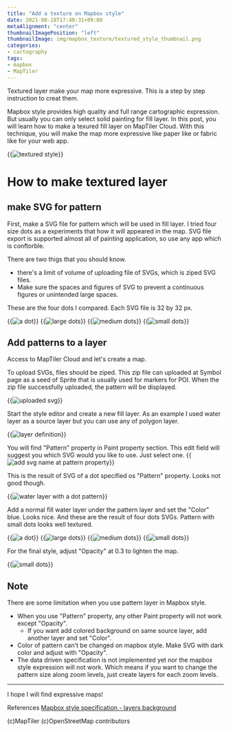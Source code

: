 ```yaml
---
title: "Add a texture on Mapbox style"
date: 2021-08-18T17:40:31+09:00
metaAlignment: "center"
thumbnailImagePosition: "left"
thumbnailImage: img/mapbox_texture/textured_style_thumbnail.png
categories:
- cartography
tags:
- mapbox
- MapTiler
---
```


Textured layer make your map more expressive. This is a step by step instruction to creat them.

<!--more-->

Mapbox style provides high quality and full range cartographic expression. But usually you can only select solid painting for fill layer. In this post, you will learn how to make a texured fill layer on MapTiler Cloud. With this technique, you will make the map more expressive like paper like or fabric like for your web app.

{{<image classes="fancybox center clear" src="/img/mapbox_texture/textured_style.png" thumbnail-width="80%" title="textured style">}}

# How to make textured layer

## make SVG for pattern

First, make a SVG file for pattern which will be used in fill layer. I tried four size dots as a experiments that how it will appeared in the map. SVG file export is supported almost all of painting application, so use any app which is conftorble.

There are two thigs that you should know.
- there's a limit of volume of uploading file of SVGs, which is ziped SVG files.
- Make sure the spaces and figures of SVG to prevent a continuous figures or unintended large spaces.

These are the four dots I compared. Each SVG file is 32 by 32 px.

{{<image classes="fig-25 clear" src="/img/mapbox_texture/dot_32.png" title="a dot">}}
{{<image classes="fig-25 clear" src="/img/mapbox_texture/dot_l.png" title="large dots">}}
{{<image classes="fig-25 clear" src="/img/mapbox_texture/dot_s.png" title="medium dots">}}
{{<image classes="fig-25 clear" src="/img/mapbox_texture/dot_xs.png" title="small dots">}}


## Add patterns to a layer

Access to MapTiler Cloud and let's create a map.

To upload SVGs, files should be ziped. This zip file can uploaded at Symbol page as a seed of Sprite that is usually used for markers for POI. When the zip file successfully uploaded, the pattern will be displayed.

{{<image classes="fancybox center clear" src="/img/mapbox_texture/uploaded_sprite.png" thumbnail-width="80%" title="uploaded svg">}}

Start the style editor and create a new fill layer. As an example I used water layer as a source layer but you can use any of polygon layer.

{{<image classes="center clear" src="/img/mapbox_texture/create_layer.png" title="layer definition">}}

You will find "Pattern" property in Paint property section. This edit field will suggest you which SVG would you like to use. Just select one.
{{<image classes="center clear" src="/img/mapbox_texture/add_param_on_pattern.png" title="add svg name at pattern property">}}


This is the result of SVG of a dot specified os "Pattern" property. Looks not good though.

{{<image classes="center clear" src="/img/mapbox_texture/wone.png" thumbnail-width="80%" title="water layer with a dot pattern">}}


Add a normal fill water layer under the pattern layer and set the "Color" blue. Looks nice. And these are the result of four dots SVGs. Pattern with small dots looks well textured.


{{<image classes="fig-50 clear" src="/img/mapbox_texture/bone.png" title="a dot">}}
{{<image classes="fig-50 clear" src="/img/mapbox_texture/bl.png" title="large dots">}}
{{<image classes="fig-50 clear" src="/img/mapbox_texture/bs.png" title="medium dots">}}
{{<image classes="fig-50 clear" src="/img/mapbox_texture/bxs.png" title="small dots">}}

For the final style, adjust "Opacity" at 0.3 to lighten the map.

{{<image classes="fancybox center clear" src="/img/mapbox_texture/lightblue_xs.png" thumbnail-width="80%" title="small dots">}}

## Note

There are some limitation when you use pattern layer in Mapbox style.

- When you use "Pattern" property, any other Paint property will not work except "Opacity".
  - If you want add colored background on same source layer, add another layer and set "Color".
- Color of pattern can't be changed on mapbox style. Make SVG with dark color and adjust with "Opacity".
- The data driven specification is not implemented yet nor the mapbox style expression will not work. Which means if you want to change the pattern size along zoom levels, just create layers for each zoom levels.


---

I hope I will find expressive maps!


References
[Mapbox style specification - layers background](https://docs.mapbox.com/mapbox-gl-js/style-spec/layers/#background)

(c)MapTiler (c)OpenStreetMap contributors